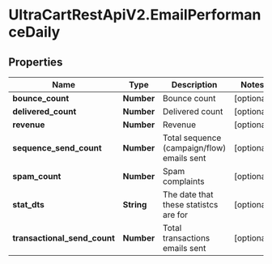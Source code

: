 # UltraCartRestApiV2.EmailPerformanceDaily

## Properties
Name | Type | Description | Notes
------------ | ------------- | ------------- | -------------
**bounce_count** | **Number** | Bounce count | [optional] 
**delivered_count** | **Number** | Delivered count | [optional] 
**revenue** | **Number** | Revenue | [optional] 
**sequence_send_count** | **Number** | Total sequence (campaign/flow) emails sent | [optional] 
**spam_count** | **Number** | Spam complaints | [optional] 
**stat_dts** | **String** | The date that these statistcs are for | [optional] 
**transactional_send_count** | **Number** | Total transactions emails sent | [optional] 



